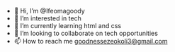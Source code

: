 - 👋 Hi, I’m @Ifeomagoody
- 👀 I’m interested in tech
- 🌱 I’m currently learning html and css
- 💞️ I’m looking to collaborate on tech opportunities
- 📫 How to reach me goodnessezeokoli3@gmail.com

<!---
Ifeomagoody/Ifeomagoody is a ✨ special ✨ repository because its `README.md` (this file) appears on your GitHub profile.
You can click the Preview link to take a look at your changes.
--->
